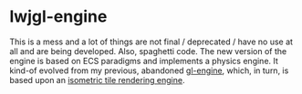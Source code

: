 # lwjgl-engine
This is a mess and a lot of things are not final / deprecated / have no use at all and are being developed. Also, spaghetti code.
The new version of the engine is based on ECS paradigms and implements a physics engine.
It kind-of evolved from my previous, abandoned [gl-engine](https://github.com/SomeDudeOnThisPage/gl-engine), which, in turn, is 
based upon an [isometric tile rendering engine](https://github.com/SomeDudeOnThisPage/isoengine).
